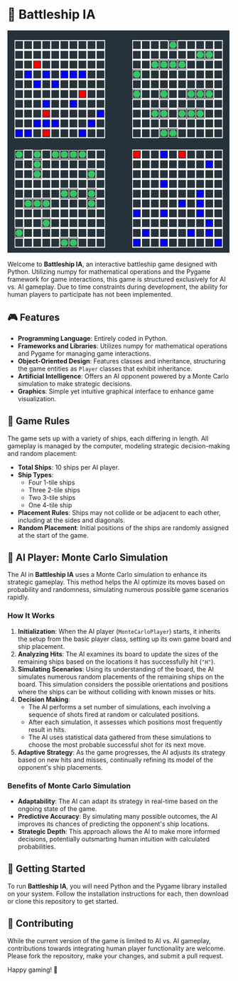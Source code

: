 # 🚢 Battleship IA

<img src="./img/created_gif.gif" width="500" height="500">

Welcome to **Battleship IA**, an interactive battleship game designed with Python. Utilizing numpy for mathematical operations and the Pygame framework for game interactions, this game is structured exclusively for AI vs. AI gameplay. Due to time constraints during development, the ability for human players to participate has not been implemented.

## 🎮 Features

- **Programming Language**: Entirely coded in Python.
- **Frameworks and Libraries**: Utilizes numpy for mathematical operations and Pygame for managing game interactions.
- **Object-Oriented Design**: Features classes and inheritance, structuring the game entities as `Player` classes that exhibit inheritance.
- **Artificial Intelligence**: Offers an AI opponent powered by a Monte Carlo simulation to make strategic decisions.
- **Graphics**: Simple yet intuitive graphical interface to enhance game visualization.

## 📐 Game Rules

The game sets up with a variety of ships, each differing in length. All gameplay is managed by the computer, modeling strategic decision-making and random placement:

- **Total Ships**: 10 ships per AI player.
- **Ship Types**:
  - Four 1-tile ships
  - Three 2-tile ships
  - Two 3-tile ships
  - One 4-tile ship
- **Placement Rules**: Ships may not collide or be adjacent to each other, including at the sides and diagonals.
- **Random Placement**: Initial positions of the ships are randomly assigned at the start of the game.

## 🧠 AI Player: Monte Carlo Simulation

The AI in **Battleship IA** uses a Monte Carlo simulation to enhance its strategic gameplay. This method helps the AI optimize its moves based on probability and randomness, simulating numerous possible game scenarios rapidly.

### How It Works

1. **Initialization**: When the AI player (`MonteCarloPlayer`) starts, it inherits the setup from the basic player class, setting up its own game board and ship placement.
2. **Analyzing Hits**: The AI examines its board to update the sizes of the remaining ships based on the locations it has successfully hit (`"H"`).
3. **Simulating Scenarios**: Using its understanding of the board, the AI simulates numerous random placements of the remaining ships on the board. This simulation considers the possible orientations and positions where the ships can be without colliding with known misses or hits.
4. **Decision Making**:
   - The AI performs a set number of simulations, each involving a sequence of shots fired at random or calculated positions.
   - After each simulation, it assesses which positions most frequently result in hits.
   - The AI uses statistical data gathered from these simulations to choose the most probable successful shot for its next move.
5. **Adaptive Strategy**: As the game progresses, the AI adjusts its strategy based on new hits and misses, continually refining its model of the opponent's ship placements.

### Benefits of Monte Carlo Simulation

- **Adaptability**: The AI can adapt its strategy in real-time based on the ongoing state of the game.
- **Predictive Accuracy**: By simulating many possible outcomes, the AI improves its chances of predicting the opponent's ship locations.
- **Strategic Depth**: This approach allows the AI to make more informed decisions, potentially outsmarting human intuition with calculated probabilities.

## 🚀 Getting Started

To run **Battleship IA**, you will need Python and the Pygame library installed on your system. Follow the installation instructions for each, then download or clone this repository to get started.

## 🤝 Contributing

While the current version of the game is limited to AI vs. AI gameplay, contributions towards integrating human player functionality are welcome. Please fork the repository, make your changes, and submit a pull request.

Happy gaming! 🎉

